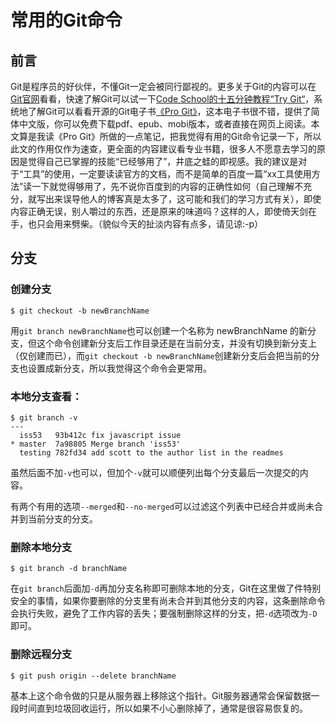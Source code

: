 # 常用的Git命令

## 前言

Git是程序员的好伙伴，不懂Git一定会被同行鄙视的。更多关于Git的内容可以在[Git官网](https://git-scm.com)看看，快速了解Git可以试一下[Code School的十五分钟教程“Try Git“](https://try.github.io/levels/1/challenges/1)，系统地了解Git可以看看开源的Git电子书[《Pro Git》](https://git-scm.com/book/en/v2)，这本电子书很不错，提供了简体中文版，你可以免费下载pdf、epub、mobi版本，或者直接在网页上阅读。本文算是我读《Pro Git》所做的一点笔记，把我觉得有用的Git命令记录一下，所以此文的作用仅作为速查，更全面的内容建议看专业书籍，很多人不愿意去学习的原因是觉得自己已掌握的技能“已经够用了”，井底之蛙的即视感。我的建议是对于“工具”的使用，一定要读读官方的文档，而不是简单的百度一篇“xx工具使用方法”读一下就觉得够用了，先不说你百度到的内容的正确性如何（自己理解不充分，就写出来误导他人的博客真是太多了，这可能和我们的学习方式有关），即使内容正确无误，别人嚼过的东西，还是原来的味道吗？这样的人，即使倚天剑在手，也只会用来劈柴。（貌似今天的扯淡内容有点多，请见谅:-p）

## 分支

### 创建分支

```
$ git checkout -b newBranchName
```

用`git branch newBranchName`也可以创建一个名称为 newBranchName 的新分支，但这个命令创建新分支后工作目录还是在当前分支，并没有切换到新分支上（仅创建而已），而`git checkout -b newBranchName`创建新分支后会把当前的分支也设置成新分支，所以我觉得这个命令会更常用。

### 本地分支查看：

```
$ git branch -v
---
  iss53   93b412c fix javascript issue
* master  7a98805 Merge branch 'iss53'
  testing 782fd34 add scott to the author list in the readmes
```

虽然后面不加`-v`也可以，但加个`-v`就可以顺便列出每个分支最后一次提交的内容。

有两个有用的选项`--merged`和`--no-merged`可以过滤这个列表中已经合并或尚未合并到当前分支的分支。

### 删除本地分支

```
$ git branch -d branchName
```

在`git branch`后面加`-d`再加分支名称即可删除本地的分支，Git在这里做了件特别安全的事情，如果你要删除的分支里有尚未合并到其他分支的内容，这条删除命令会执行失败，避免了工作内容的丢失；要强制删除这样的分支，把`-d`选项改为`-D`即可。

### 删除远程分支

```
$ git push origin --delete branchName
```

基本上这个命令做的只是从服务器上移除这个指针。Git服务器通常会保留数据一段时间直到垃圾回收运行，所以如果不小心删除掉了，通常是很容易恢复的。

